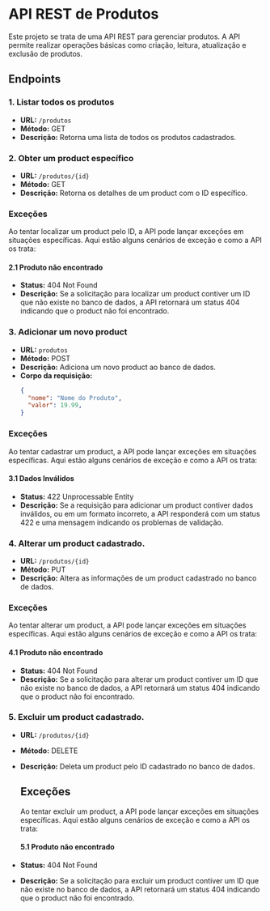 # API REST de Produtos

Este projeto se trata de uma API REST para gerenciar produtos. A API permite realizar operações básicas como criação, leitura, atualização e exclusão de produtos.

## Endpoints

### 1. Listar todos os produtos

- **URL:** `/produtos`
- **Método:** GET
- **Descrição:** Retorna uma lista de todos os produtos cadastrados.

### 2. Obter um product específico

- **URL:** `/produtos/{id}`
- **Método:** GET
- **Descrição:** Retorna os detalhes de um product com o ID específico.

### Exceções

Ao tentar localizar um product pelo ID, a API pode lançar exceções em situações específicas. Aqui estão alguns cenários de exceção e como a API os trata:

#### 2.1 Produto não encontrado

- **Status:** 404 Not Found
- **Descrição:** Se a solicitação para localizar um product contiver um ID que não existe no banco de dados, a API retornará um status 404 indicando que o product não foi encontrado.

### 3. Adicionar um novo product

- **URL:** `produtos`
- **Método:** POST
- **Descrição:** Adiciona um novo product ao banco de dados.
- **Corpo da requisição:**
  ```json
  {
    "nome": "Nome do Produto",
    "valor": 19.99,
  }

### Exceções

Ao tentar cadastrar um product, a API pode lançar exceções em situações específicas. Aqui estão alguns cenários de exceção e como a API os trata:

#### 3.1 Dados Inválidos

- **Status:** 422 Unprocessable Entity
- **Descrição:** Se a requisição para adicionar um product contiver dados inválidos, ou em um formato incorreto, a API responderá com um status 422 e uma mensagem indicando os problemas de validação.

### 4. Alterar um product cadastrado.

- **URL:** `/produtos/{id}`
- **Método:** PUT
- **Descrição:** Altera as informações de um product cadastrado no banco de dados.
  
### Exceções

Ao tentar alterar um product, a API pode lançar exceções em situações específicas. Aqui estão alguns cenários de exceção e como a API os trata:

#### 4.1 Produto não encontrado

- **Status:** 404 Not Found
- **Descrição:** Se a solicitação para alterar um product contiver um ID que não existe no banco de dados, a API retornará um status 404 indicando que o product não foi encontrado.

### 5. Excluir um product cadastrado.
- **URL:** `/produtos/{id}`
- **Método:** DELETE
- **Descrição:** Deleta um product pelo ID cadastrado no banco de dados.

  ## Exceções

  Ao tentar excluir um product, a API pode lançar exceções em situações específicas. Aqui estão alguns cenários de exceção e como a API os trata:

  #### 5.1 Produto não encontrado

- **Status:** 404 Not Found
- **Descrição:** Se a solicitação para excluir um product contiver um ID que não existe no banco de dados, a API retornará um status 404 indicando que o product não foi encontrado.
